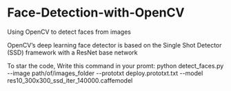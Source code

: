 # Face-Detection-with-OpenCV

Using OpenCV to detect faces from images

OpenCV’s deep learning face detector is based on the Single Shot Detector (SSD) framework with a ResNet base network 

To star the code, Write this command in your promt: 
python detect_faces.py --image path/of/images_folder --prototxt deploy.prototxt.txt --model res10_300x300_ssd_iter_140000.caffemodel
